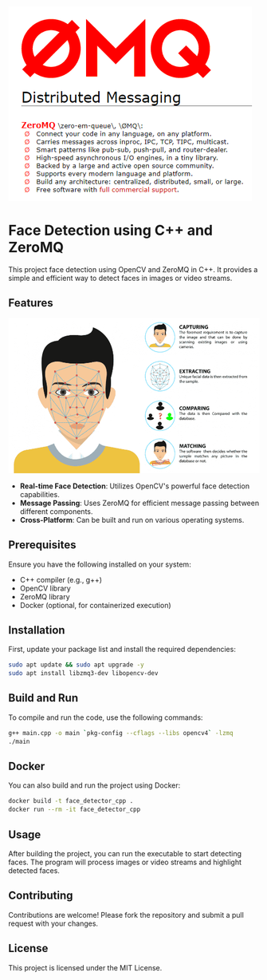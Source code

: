 
![alt text](image.png)
# Face Detection using C++ and ZeroMQ
This project face detection using OpenCV and ZeroMQ in C++. It provides a simple and efficient way to detect faces in images or video streams.

## Features
![alt text](image-1.png)
- **Real-time Face Detection**: Utilizes OpenCV's powerful face detection capabilities.
- **Message Passing**: Uses ZeroMQ for efficient message passing between different components.
- **Cross-Platform**: Can be built and run on various operating systems.

## Prerequisites

Ensure you have the following installed on your system:

- C++ compiler (e.g., g++)
- OpenCV library
- ZeroMQ library
- Docker (optional, for containerized execution)

## Installation

First, update your package list and install the required dependencies:

```bash
sudo apt update && sudo apt upgrade -y
sudo apt install libzmq3-dev libopencv-dev
```

## Build and Run

To compile and run the code, use the following commands:

```bash
g++ main.cpp -o main `pkg-config --cflags --libs opencv4` -lzmq
./main
```

## Docker

You can also build and run the project using Docker:

```bash
docker build -t face_detector_cpp .
docker run --rm -it face_detector_cpp
```

## Usage

After building the project, you can run the executable to start detecting faces. The program will process images or video streams and highlight detected faces.

## Contributing

Contributions are welcome! Please fork the repository and submit a pull request with your changes.

## License

This project is licensed under the MIT License.

